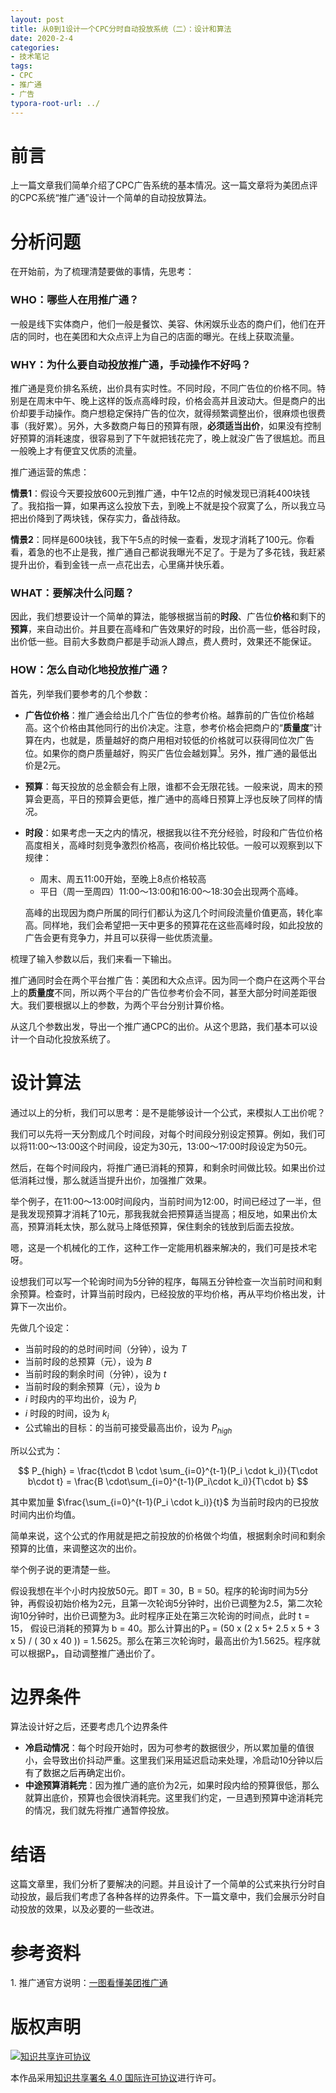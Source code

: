 ```yaml
---
layout: post
title: 从0到1设计一个CPC分时自动投放系统（二）：设计和算法
date: 2020-2-4
categories:
- 技术笔记
tags:
- CPC
- 推广通
- 广告
typora-root-url: ../
---
```

  <script type="text/x-mathjax-config">
    MathJax.Hub.Config({
      tex2jax: {
        skipTags: ['script', 'noscript', 'style', 'textarea', 'pre'],
        inlineMath: [['$','$']]
      }
    });
  </script>
  <script src='https://cdnjs.cloudflare.com/ajax/libs/mathjax/2.7.5/latest.js?config=TeX-MML-AM_CHTML' async></script>


# 前言

上一篇文章我们简单介绍了CPC广告系统的基本情况。这一篇文章将为美团点评的CPC系统“推广通”设计一个简单的自动投放算法。

# 分析问题

在开始前，为了梳理清楚要做的事情，先思考：

### WHO：哪些人在用推广通？
一般是线下实体商户，他们一般是餐饮、美容、休闲娱乐业态的商户们，他们在开店的同时，也在美团和大众点评上为自己的店面的曝光。在线上获取流量。

### WHY：为什么要自动投放推广通，手动操作不好吗？
推广通是竞价排名系统，出价具有实时性。不同时段，不同广告位的价格不同。特别是在周末中午、晚上这样的饭点高峰时段，价格会高并且波动大。但是商户的出价却要手动操作。商户想稳定保持广告的位次，就得频繁调整出价，很麻烦也很费事（我好累）。另外，大多数商户每日的预算有限，**必须适当出价**，如果没有控制好预算的消耗速度，很容易到了下午就把钱花完了，晚上就没广告了很尴尬。而且一般晚上才有便宜又优质的流量。

推广通运营的焦虑：

**情景1**：假设今天要投放600元到推广通，中午12点的时候发现已消耗400块钱了。我掐指一算，如果再这么投放下去，到晚上不就是投个寂寞了么，所以我立马把出价降到了两块钱，保存实力，备战待敌。

**情景2**：同样是600块钱，我下午5点的时候一查看，发现才消耗了100元。你看看，着急的也不止是我，推广通自己都说我曝光不足了。于是为了多花钱，我赶紧提升出价，看到金钱一点一点花出去，心里痛并快乐着。

### WHAT：要解决什么问题？
因此，我们想要设计一个简单的算法，能够根据当前的**时段**、广告位**价格**和剩下的**预算**，来自动出价。并且要在高峰和广告效果好的时段，出价高一些，低谷时段，出价低一些。目前大多数商户都是手动派人蹲点，费人费时，效果还不能保证。

### HOW：怎么自动化地投放推广通？

首先，列举我们要参考的几个参数：

* **广告位价格**：推广通会给出几个广告位的参考价格。越靠前的广告位价格越高。这个价格由其他同行的出价决定。注意，参考价格会把商户的“**质量度**”计算在内，也就是，质量越好的商户用相对较低的价格就可以获得同位次广告位。如果你的商户质量越好，购买广告位会越划算[<sup>1</sup>](#ref1)。另外，推广通的最低出价是2元。
  
* **预算**：每天投放的总金额会有上限，谁都不会无限花钱。一般来说，周末的预算会更高，平日的预算会更低，推广通中的高峰日预算上浮也反映了同样的情况。

* **时段**：如果考虑一天之内的情况，根据我以往不充分经验，时段和广告位价格高度相关，高峰时刻竞争激烈价格高，夜间价格比较低。一般可以观察到以下规律：

  * 周末、周五11:00开始，至晚上8点价格较高
  * 平日（周一至周四）11:00～13:00和16:00～18:30会出现两个高峰。

  高峰的出现因为商户所属的同行们都认为这几个时间段流量价值更高，转化率高。同样地，我们会希望把一天中更多的预算花在这些高峰时段，如此投放的广告会更有竞争力，并且可以获得一些优质流量。

梳理了输入参数以后，我们来看一下输出。

推广通同时会在两个平台推广告：美团和大众点评。因为同一个商户在这两个平台上的**质量度**不同，所以两个平台的广告位参考价会不同，甚至大部分时间差距很大。我们要根据以上的参数，为两个平台分别计算价格。

从这几个参数出发，导出一个推广通CPC的出价。从这个思路，我们基本可以设计一个自动化投放系统了。

# 设计算法

通过以上的分析，我们可以思考：是不是能够设计一个公式，来模拟人工出价呢？

我们可以先将一天分割成几个时间段，对每个时间段分别设定预算。例如，我们可以将11:00～13:00这个时间段，设定为30元，13:00～17:00时段设定为50元。

然后，在每个时间段内，将推广通已消耗的预算，和剩余时间做比较。如果出价过低消耗过慢，那么就适当提升出价，加强推广效果。

举个例子，在11:00～13:00时间段内，当前时间为12:00，时间已经过了一半，但是我发现预算才消耗了10元，那我我就会把预算适当提高；相反地，如果出价太高，预算消耗太快，那么就马上降低预算，保住剩余的钱放到后面去投放。

嗯，这是一个机械化的工作，这种工作一定能用机器来解决的，我们可是技术宅呀。

设想我们可以写一个轮询时间为5分钟的程序，每隔五分钟检查一次当前时间和剩余预算。检查时，计算当前时段内，已经投放的平均价格，再从平均价格出发，计算下一次出价。

先做几个设定：

* 当前时段的的总时间时间（分钟），设为 $T$
* 当前时段的总预算（元），设为 $B$
* 当前时段的剩余时间（分钟），设为 $t$
* 当前时段的剩余预算（元），设为 $b$
* $i$ 时段内的平均出价，设为 $P_i$
* $i$ 时段的时间，设为 $k_i$
* 公式输出的目标：的当前可接受最高出价，设为 $P_{high}$

所以公式为：

$$
P_{high} = \frac{t\cdot B \cdot \sum_{i=0}^{t-1}(P_i \cdot k_i)}{T\cdot b\cdot t} = \frac{B \cdot\sum_{i=0}^{t-1}(P_i\cdot k_i)}{T\cdot b}
$$

其中累加量 $\frac{\sum_{i=0}^{t-1}(P_i \cdot k_i)}{t}$ 为当前时段内的已投放时间内出价均值。

简单来说，这个公式的作用就是把之前投放的价格做个均值，根据剩余时间和剩余预算的比值，来调整这次的出价。

举个例子说的更清楚一些。

假设我想在半个小时内投放50元。即T = 30，B = 50。程序的轮询时间为5分钟，再假设初始价格为2元，且第一次轮询5分钟时，出价已调整为2.5，第二次轮询10分钟时，出价已调整为3。此时程序正处在第三次轮询的时间点，此时 t = 15， 假设已消耗的预算为 b = 40。那么计算出的P₃ = (50 x (2 x 5+ 2.5 x 5 + 3 x 5) / ( 30 x 40 )) = 1.5625。那么在第三次轮询时，最高出价为1.5625。程序就可以根据P₃，自动调整推广通出价了。

# 边界条件

算法设计好之后，还要考虑几个边界条件

* **冷启动情况**：每个时段开始时，因为可参考的数据很少，所以累加量的值很小，会导致出价抖动严重。这里我们采用延迟启动来处理，冷启动10分钟以后有了数据之后再确定出价。
* **中途预算消耗完**：因为推广通的底价为2元，如果时段内给的预算很低，那么就算出底价，预算也会很快消耗完。这里我们约定，一旦遇到预算中途消耗完的情况，我们就先将推广通暂停投放。

# 结语

这篇文章里，我们分析了要解决的问题。并且设计了一个简单的公式来执行分时自动投放，最后我们考虑了各种各样的边界条件。下一篇文章中，我们会展示分时自动投放的效果，以及必要的一些改进。

# 参考资料

<span id = "ref1">1. 推广通官方说明：[一图看懂美团推广通](https://mp.weixin.qq.com/s/2BE343U5VHa3q2y6AZ7EHA)</span>

# 版权声明

<a rel="license" href="http://creativecommons.org/licenses/by/4.0/"><img alt="知识共享许可协议" style="border-width:0" src="https://i.creativecommons.org/l/by/4.0/88x31.png" /></a>

本作品采用[知识共享署名 4.0 国际许可协议](http://creativecommons.org/licenses/by/4.0/)进行许可。

